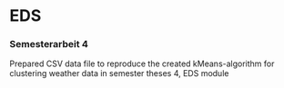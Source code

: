 # EDS 
### Semesterarbeit 4

Prepared CSV data file to reproduce the created kMeans-algorithm for clustering weather data in semester theses 4, EDS module

